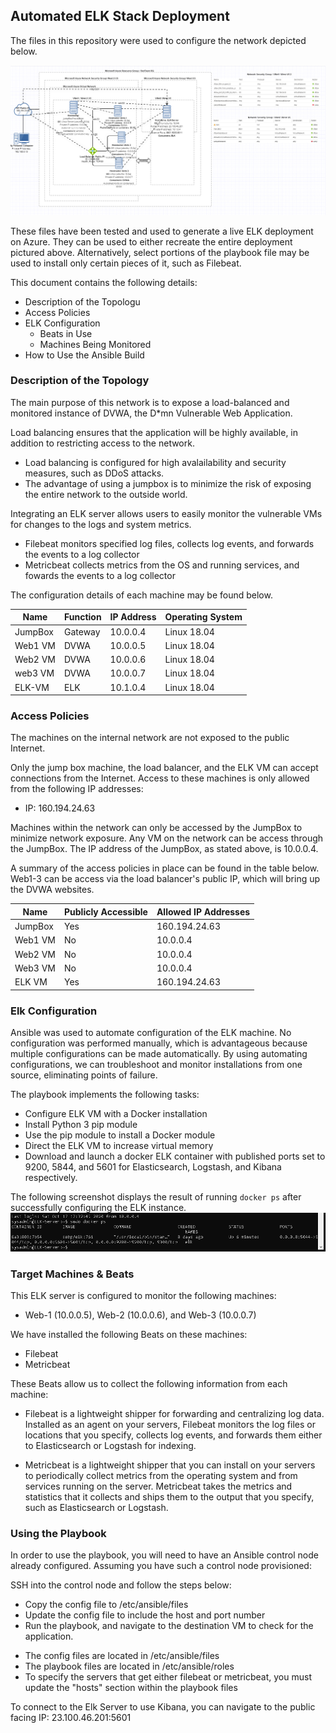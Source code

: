 ## Automated ELK Stack Deployment

The files in this repository were used to configure the network depicted below.

![alt text](https://github.com/calpoly1/cybersecurity/blob/main/Images/azure.PNG)

These files have been tested and used to generate a live ELK deployment on Azure. They can be used to either recreate the entire deployment pictured above. Alternatively, select portions of the playbook file may be used to install only certain pieces of it, such as Filebeat.

This document contains the following details:
- Description of the Topologu
- Access Policies
- ELK Configuration
  - Beats in Use
  - Machines Being Monitored
- How to Use the Ansible Build


### Description of the Topology

The main purpose of this network is to expose a load-balanced and monitored instance of DVWA, the D*mn Vulnerable Web Application.

Load balancing ensures that the application will be highly available, in addition to restricting access to the network.

* Load balancing is configured for high avalailability and security measures, such as DDoS attacks. 
* The advantage of using a jumpbox is to minimize the risk of exposing the entire network to the outside world.

Integrating an ELK server allows users to easily monitor the vulnerable VMs for changes to the logs and system metrics.

* Filebeat monitors specified log files, collects log events, and forwards the events to a log collector
* Metricbeat collects metrics from the OS and running services, and fowards the events to a log collector

The configuration details of each machine may be found below.

| Name     | Function | IP Address | Operating System |
|----------|----------|------------|------------------|
| JumpBox  | Gateway  | 10.0.0.4   | Linux 18.04      |
| Web1 VM  |  DVWA    | 10.0.0.5   | Linux 18.04      |
| Web2 VM  |  DVWA    | 10.0.0.6   | Linux 18.04      |
| web3 VM  |  DVWA    | 10.0.0.7   | Linux 18.04      |
| ELK-VM   |  ELK     | 10.1.0.4   | Linux 18.04      |

### Access Policies

The machines on the internal network are not exposed to the public Internet. 

Only the jump box machine, the load balancer, and the ELK VM can accept connections from the Internet. Access to these machines is only allowed from the following IP addresses:
* IP: 160.194.24.63

Machines within the network can only be accessed by the JumpBox to minimize network exposure.  Any VM on the network can be access through the JumpBox. The IP address of the JumpBox, as stated above, is 10.0.0.4.

A summary of the access policies in place can be found in the table below. Web1-3 can be access via the load balancer's public IP, which will bring up the DVWA websites.

| Name     | Publicly Accessible | Allowed IP Addresses |
|----------|---------------------|----------------------|
| JumpBox  | Yes                 | 160.194.24.63        |
| Web1 VM  | No                  | 10.0.0.4             |
| Web2 VM  | No                  | 10.0.0.4             |
| Web3 VM  | No                  | 10.0.0.4             |
| ELK VM   | Yes                 | 160.194.24.63        |

### Elk Configuration

Ansible was used to automate configuration of the ELK machine. No configuration was performed manually, which is advantageous because multiple configurations can be made automatically.  By using automating configurations, we can troubleshoot and monitor installations from one source, eliminating points of failure.

The playbook implements the following tasks:

* Configure ELK VM with a Docker installation
* Install Python 3 pip module
* Use the pip module to install a Docker module
* Direct the ELK VM to increase virtual memory
* Download and launch a docker ELK container with published ports set to 9200, 5844, and 5601 for Elasticsearch, Logstash, and Kibana respectively.

The following screenshot displays the result of running `docker ps` after successfully configuring the ELK instance.
![alt text](https://github.com/calpoly1/cybersecurity/blob/main/Images/docker_status.PNG)


### Target Machines & Beats
This ELK server is configured to monitor the following machines:
* Web-1 (10.0.0.5), Web-2 (10.0.0.6), and Web-3 (10.0.0.7)

We have installed the following Beats on these machines:
* Filebeat
* Metricbeat

These Beats allow us to collect the following information from each machine:
* Filebeat is a lightweight shipper for forwarding and centralizing log data. Installed as an agent on your servers, Filebeat monitors the log files or locations that you specify, collects log events, and forwards them either to Elasticsearch or Logstash for indexing.

* Metricbeat is a lightweight shipper that you can install on your servers to periodically collect metrics from the operating system and from services running on the server. Metricbeat takes the metrics and statistics that it collects and ships them to the output that you specify, such as Elasticsearch or Logstash.

### Using the Playbook
In order to use the playbook, you will need to have an Ansible control node already configured. Assuming you have such a control node provisioned: 

SSH into the control node and follow the steps below:
- Copy the config file to /etc/ansible/files
- Update the config file to include the host and port number
- Run the playbook, and navigate to the destination VM to check for the application.

* The config files are located in /etc/ansible/files
* The playbook files are located in /etc/ansible/roles
* To specify the servers that get either filebeat or metricbeat, you must update the "hosts" section within the playbook files

To connect to the Elk Server to use Kibana, you can navigate to the public facing IP: 23.100.46.201:5601
